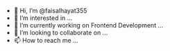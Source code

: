 - 👋 Hi, I’m @faisalhayat355
- 👀 I’m interested in ...
- 🌱 I’m currently working on Frontend Development ...
- 💞️ I’m looking to collaborate on ...
- 📫 How to reach me ...

<!---
faisalhayat355/faisalhayat355 is a ✨ special ✨ repository because its `README.md` (this file) appears on your GitHub profile.
You can click the Preview link to take a look at your changes.
--->
